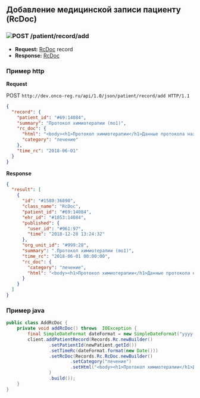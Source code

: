 ## Добавление медицинской записи пациенту (RcDoc)

### ![POST](../../../../img/post.png) /patient/record/add
* **Request:** [RcDoc](../../../../types/types.md#com.siams.med.api.Rc.RcDoc) record
* **Response:** [RcDoc](../../../../types/types.md#com.siams.med.api.Rc.RcDoc)

### Пример http
 
 **Request**
 
 POST `http://dev.onco-reg.ru/api/1.0/json/patient/record/add HTTP/1.1`
 ```json
 {
   "record": {
     "patient_id": "#69:14084",
     "summary": "Протокол химиотерапии (mo1)",
     "rc_doc": {
       "html": "<body><h1>Протокол химиотерапии</h1>Данные протокола находятся здесь</body>",
       "category": "лечение"
     },
     "time_rc": "2018-06-01"
   }
 }
 ```
 
 **Response**
 ```json
 {
   "result": [
     {
       "id": "#1580:36890",
       "class_name": "RcDoc",
       "patient_id": "#69:14084",
       "ehr_id": "#1053:14084",
       "published": {
         "user_id": "#961:97",
         "time": "2018-12-28 13:24:32"
       },
       "org_unit_id": "#999:28",
       "summary": ".Протокол химиотерапии (mo1)",
       "time_rc": "2018-06-01 00:00:00",
       "rc_doc": {
         "category": "лечение",
         "html": "<body><h1>Протокол химиотерапии</h1>Данные протокола находятся здесь</body>"
       }
     }
   ]
 }
 ```
 
 
### Пример java
 
 ```java
 public class AddRcDoc {
     private void addRcDoc() throws  IOException {
         final SimpleDateFormat dateFormat = new SimpleDateFormat("yyyy-MM-dd HH:mm:ss");
         client.addPatientRecord(Records.Rc.newBuilder()
                 .setPatientId(newPatient.getId())
                 .setTimeRc(dateFormat.format(new Date()))
                 .setRcDoc(Records.Rc.RcDoc.newBuilder()
                         .setCategory("лечение")
                         .setHtml("<body><h1>Протокол химиотерапии</h1>Данные протокола находятся здесь</body>")
                 )
                 .build());
     }
 }
 ```
